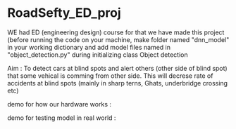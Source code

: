 # RoadSefty_ED_proj
WE had ED (engineering design) course
for that we have made this project
(before running the code on your machine, make folder named "dnn_model" in your working dictionary and add model files named in "object_detection.py" during initializing class Object detection

Aim : To detect cars at blind spots and alert others (other side of blind spot) that some vehical is comming from other side. This will decrese rate of accidents at blind spots (mainly in sharp terns, Ghats, underbridge crossing etc)

demo for how our hardware works :

demo for testing model in real world :

